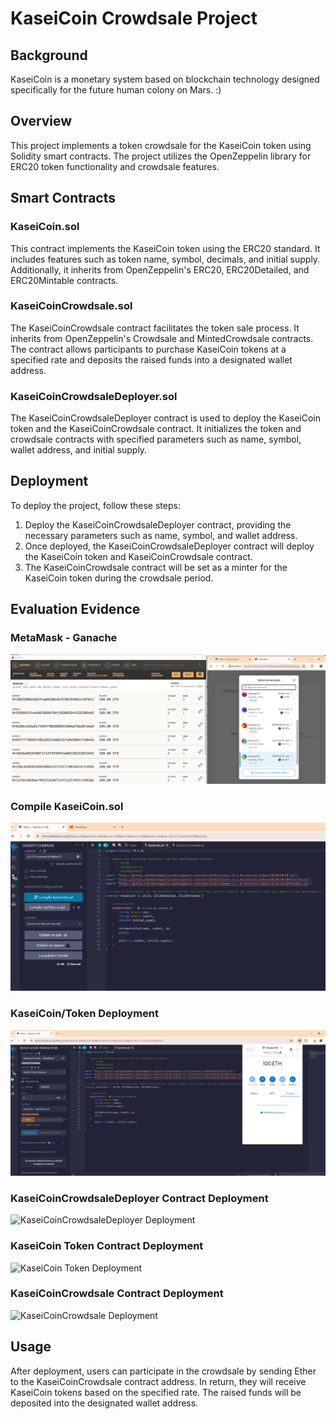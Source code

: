 # KaseiCoin Crowdsale Project

## Background

KaseiCoin is a monetary system based on blockchain technology designed specifically for the future human colony on Mars. :)


## Overview

This project implements a token crowdsale for the KaseiCoin token using Solidity smart contracts. The project utilizes the OpenZeppelin library for ERC20 token functionality and crowdsale features.

## Smart Contracts

### KaseiCoin.sol

This contract implements the KaseiCoin token using the ERC20 standard. It includes features such as token name, symbol, decimals, and initial supply. Additionally, it inherits from OpenZeppelin's ERC20, ERC20Detailed, and ERC20Mintable contracts.

### KaseiCoinCrowdsale.sol

The KaseiCoinCrowdsale contract facilitates the token sale process. It inherits from OpenZeppelin's Crowdsale and MintedCrowdsale contracts. The contract allows participants to purchase KaseiCoin tokens at a specified rate and deposits the raised funds into a designated wallet address.

### KaseiCoinCrowdsaleDeployer.sol

The KaseiCoinCrowdsaleDeployer contract is used to deploy the KaseiCoin token and the KaseiCoinCrowdsale contract. It initializes the token and crowdsale contracts with specified parameters such as name, symbol, wallet address, and initial supply.

## Deployment

To deploy the project, follow these steps:

1. Deploy the KaseiCoinCrowdsaleDeployer contract, providing the necessary parameters such as name, symbol, and wallet address.
2. Once deployed, the KaseiCoinCrowdsaleDeployer contract will deploy the KaseiCoin token and KaseiCoinCrowdsale contract.
3. The KaseiCoinCrowdsale contract will be set as a minter for the KaseiCoin token during the crowdsale period.

## Evaluation Evidence

### MetaMask - Ganache 
![Linking Ganache , MetMask and Remix](Ganache_MetaMask_Account.PNG)

### Compile KaseiCoin.sol
![KaseiCoin Compile](KaseiCoin_Compile.PNG)

### KaseiCoin/Token Deployment
![KaseiCoin Deployment](KaseiCoin_Deployment.PNG)

### KaseiCoinCrowdsaleDeployer Contract Deployment
![KaseiCoinCrowdsaleDeployer Deployment](placeholder_image_url)

### KaseiCoin Token Contract Deployment

![KaseiCoin Token Deployment](placeholder_image_url)

### KaseiCoinCrowdsale Contract Deployment

![KaseiCoinCrowdsale Deployment](placeholder_image_url)

## Usage

After deployment, users can participate in the crowdsale by sending Ether to the KaseiCoinCrowdsale contract address. In return, they will receive KaseiCoin tokens based on the specified rate. The raised funds will be deposited into the designated wallet address.
